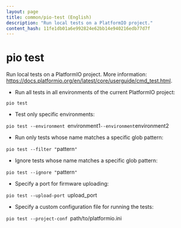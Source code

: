 ```yaml
---
layout: page
title: common/pio-test (English)
description: "Run local tests on a PlatformIO project."
content_hash: 11fe1db01a6e992824e62bb14e940216edb77d7f
---
```

# pio test

Run local tests on a PlatformIO project.
More information: <https://docs.platformio.org/en/latest/core/userguide/cmd_test.html>.

- Run all tests in all environments of the current PlatformIO project:

`pio test`

- Test only specific environments:

`pio test --environment `<span class="tldr-var badge badge-pill bg-dark-lm bg-white-dm text-white-lm text-dark-dm font-weight-bold">environment1</span>` --environment `<span class="tldr-var badge badge-pill bg-dark-lm bg-white-dm text-white-lm text-dark-dm font-weight-bold">environment2</span>

- Run only tests whose name matches a specific glob pattern:

`pio test --filter "`<span class="tldr-var badge badge-pill bg-dark-lm bg-white-dm text-white-lm text-dark-dm font-weight-bold">pattern</span>`"`

- Ignore tests whose name matches a specific glob pattern:

`pio test --ignore "`<span class="tldr-var badge badge-pill bg-dark-lm bg-white-dm text-white-lm text-dark-dm font-weight-bold">pattern</span>`"`

- Specify a port for firmware uploading:

`pio test --upload-port `<span class="tldr-var badge badge-pill bg-dark-lm bg-white-dm text-white-lm text-dark-dm font-weight-bold">upload_port</span>

- Specify a custom configuration file for running the tests:

`pio test --project-conf `<span class="tldr-var badge badge-pill bg-dark-lm bg-white-dm text-white-lm text-dark-dm font-weight-bold">path/to/platformio.ini</span>
